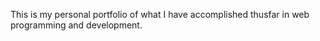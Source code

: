 This is my personal portfolio of what I have accomplished thusfar in web programming and development. 
